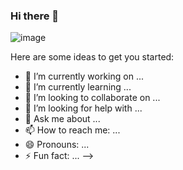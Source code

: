 ### Hi there 👋
![image](https://user-images.githubusercontent.com/98023374/207540505-107304d4-cf24-441a-9416-deaceffe9c20.png)


Here are some ideas to get you started:

- 🔭 I’m currently working on ...
- 🌱 I’m currently learning ...
- 👯 I’m looking to collaborate on ...
- 🤔 I’m looking for help with ...
- 💬 Ask me about ...
- 📫 How to reach me: ...
- 😄 Pronouns: ...
- ⚡ Fun fact: ...
-->
